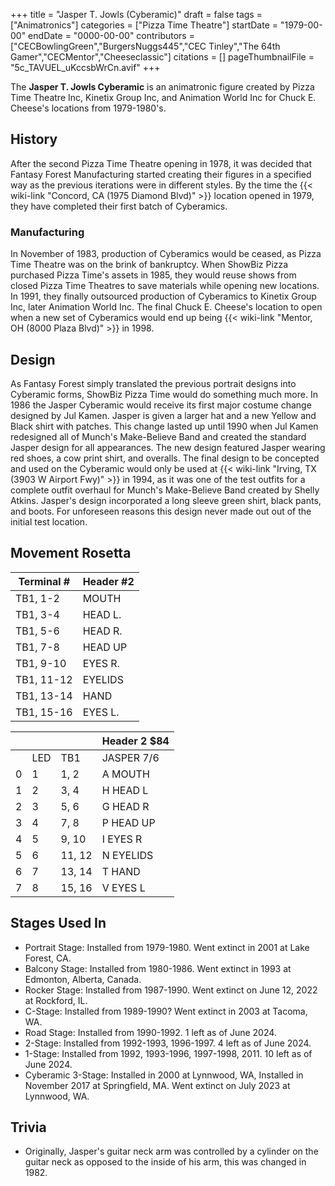 +++
title = "Jasper T. Jowls (Cyberamic)"
draft = false
tags = ["Animatronics"]
categories = ["Pizza Time Theatre"]
startDate = "1979-00-00"
endDate = "0000-00-00"
contributors = ["CECBowlingGreen","BurgersNuggs445","CEC Tinley","The 64th Gamer","CECMentor","Cheeseclassic"]
citations = []
pageThumbnailFile = "5c_TAVUEL_uKccsbWrCn.avif"
+++

The **Jasper T. Jowls Cyberamic** is an animatronic figure created by Pizza Time Theatre Inc, Kinetix Group Inc, and Animation World Inc for Chuck E. Cheese's locations from 1979-1980's.

## History

After the second Pizza Time Theatre opening in 1978, it was decided that Fantasy Forest Manufacturing started creating their figures in a specified way as the previous iterations were in different styles. By the time the {{< wiki-link "Concord, CA (1975 Diamond Blvd)" >}} location opened in 1979, they have completed their first batch of Cyberamics.

### Manufacturing

In November of 1983, production of Cyberamics would be ceased, as Pizza Time Theatre was on the brink of bankruptcy. When ShowBiz Pizza purchased Pizza Time's assets in 1985, they would reuse shows from closed Pizza Time Theatres to save materials while opening new locations. In 1991, they finally outsourced production of Cyberamics to Kinetix Group Inc, later Animation World Inc. The final Chuck E. Cheese's location to open when a new set of Cyberamics would end up being {{< wiki-link "Mentor, OH (8000 Plaza Blvd)" >}} in 1998.

## Design

As Fantasy Forest simply translated the previous portrait designs into Cyberamic forms, ShowBiz Pizza Time would do something much more. In 1986 the Jasper Cyberamic would receive its first major costume change designed by Jul Kamen. Jasper is given a larger hat and a new Yellow and Black shirt with patches. This change lasted up until 1990 when Jul Kamen redesigned all of Munch's Make-Believe Band and created the standard Jasper design for all appearances. The new design featured Jasper wearing red shoes, a cow print shirt, and overalls. The final design to be concepted and used on the Cyberamic would only be used at {{< wiki-link "Irving, TX (3903 W Airport Fwy)" >}} in 1994, as it was one of the test outfits for a complete outfit overhaul for Munch's Make-Believe Band created by Shelly Atkins. Jasper's design incorporated a long sleeve green shirt, black pants, and boots. For unforeseen reasons this design never made out out of the initial test location.

## Movement Rosetta

| Terminal # | Header #2 |
|------------|-----------|
| TB1, 1-2   | MOUTH     |
| TB1, 3-4   | HEAD L.   |
| TB1, 5-6   | HEAD R.   |
| TB1, 7-8   | HEAD UP   |
| TB1, 9-10  | EYES R.   |
| TB1, 11-12 | EYELIDS   |
| TB1, 13-14 | HAND      |
| TB1, 15-16 | EYES L.   |

|   |     |        | Header 2 $84 |
|---|-----|--------|--------------|
|   | LED | TB1    | JASPER 7/6   |
| 0 | 1   | 1, 2   | A MOUTH      |
| 1 | 2   | 3, 4   | H HEAD L     |
| 2 | 3   | 5, 6   | G HEAD R     |
| 3 | 4   | 7, 8   | P HEAD UP    |
| 4 | 5   | 9, 10  | I EYES R     |
| 5 | 6   | 11, 12 | N EYELIDS    |
| 6 | 7   | 13, 14 | T HAND       |
| 7 | 8   | 15, 16 | V EYES L     |

## Stages Used In

- Portrait Stage: Installed from 1979-1980. Went extinct in 2001 at Lake Forest, CA.
- Balcony Stage: Installed from 1980-1986. Went extinct in 1993 at Edmonton, Alberta, Canada.
- Rocker Stage: Installed from 1987-1990. Went extinct on June 12, 2022 at Rockford, IL.
- C-Stage: Installed from 1989-1990? Went extinct in 2003 at Tacoma, WA.
- Road Stage: Installed from 1990-1992. 1 left as of June 2024.
- 2-Stage: Installed from 1992-1993, 1996-1997. 4 left as of June 2024.
- 1-Stage: Installed from 1992, 1993-1996, 1997-1998, 2011. 10 left as of June 2024.
- Cyberamic 3-Stage: Installed in 2000 at Lynnwood, WA, Installed in November 2017 at Springfield, MA. Went extinct on July 2023 at Lynnwood, WA.

## Trivia

- Originally, Jasper's guitar neck arm was controlled by a cylinder on the guitar neck as opposed to the inside of his arm, this was changed in 1982.